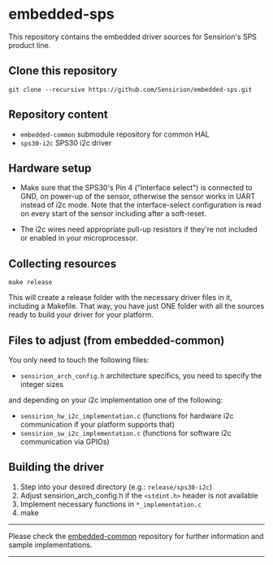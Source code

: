 # embedded-sps
This repository contains the embedded driver sources for Sensirion's
SPS product line.

## Clone this repository
```
git clone --recursive https://github.com/Sensirion/embedded-sps.git
```

## Repository content
* `embedded-common` submodule repository for common HAL
* `sps30-i2c` SPS30 i2c driver


## Hardware setup
* Make sure that the SPS30's Pin 4 ("Interface select") is connected to GND, on
  power-up of the sensor, otherwise the sensor works in UART instead of i2c
  mode. Note that the interface-select configuration is read on every start of
  the sensor including after a soft-reset.

* The i2c wires need appropriate pull-up resistors if they're not included or
  enabled in your microprocessor.

## Collecting resources
```
make release
```
This will create a release folder with the necessary driver files in it,
including a Makefile. That way, you have just ONE folder with all the sources
ready to build your driver for your platform.

## Files to adjust (from embedded-common)
You only need to touch the following files:

* `sensirion_arch_config.h` architecture specifics, you need to specify the
  integer sizes

and depending on your i2c implementation one of the following:

* `sensirion_hw_i2c_implementation.c` (functions for hardware i2c communication
  if your platform supports that)
* `sensirion_sw_i2c_implementation.c` (functions for software i2c communication
  via GPIOs)


## Building the driver
1. Step into your desired directory (e.g.: `release/sps30-i2c`)
2. Adjust sensirion\_arch\_config.h if the `<stdint.h>` header is not available
3. Implement necessary functions in `*_implementation.c`
4. make


---

Please check the [embedded-common](https://github.com/Sensirion/embedded-common)
repository for further information and sample implementations.

---
